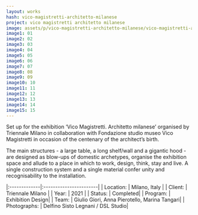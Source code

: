 ```yaml
---
layout: works
hash: vico-magistretti-architetto-milanese
project: vico magistretti architetto milanese
image: assets/p/vico-magistretti-architetto-milanese/vico-magistretti-architetto-milanese-01-1024.jpg
image1: 01
image2: 02
image3: 03
image4: 04
image5: 05
image6: 06
image7: 07
image8: 08
image9: 09
image10: 10
image11: 11
image12: 12
image13: 13
image14: 14
image15: 15
---
```

Set up for the exhibition ‘Vico Magistretti. Architetto milanese’ organised by Triennale Milano in collaboration with Fondazione studio museo Vico Magistretti in occasion of the centenary of the architect’s birth.

The main structures - a large table, a long shelf/wall and a gigantic hood - are designed as blow-ups of domestic archetypes, organise the exhibition space and allude to a place in which to work, design, think, stay and live. A single construction system and a single material confer unity and recognisability to the installation.


|:-------------|:-----------------------|
| Location:    | Milano, Italy          |
| Client:      | Triennale Milano       |
| Year:        | 2021                   |
| Status:      | Completed|
| Program:     | Exhibition Design|
| Team:        | Giulio Giori, Anna Pierotello, Marina Tangari|
| Photographs: | Delfino Sisto Legnani / DSL Studio|
